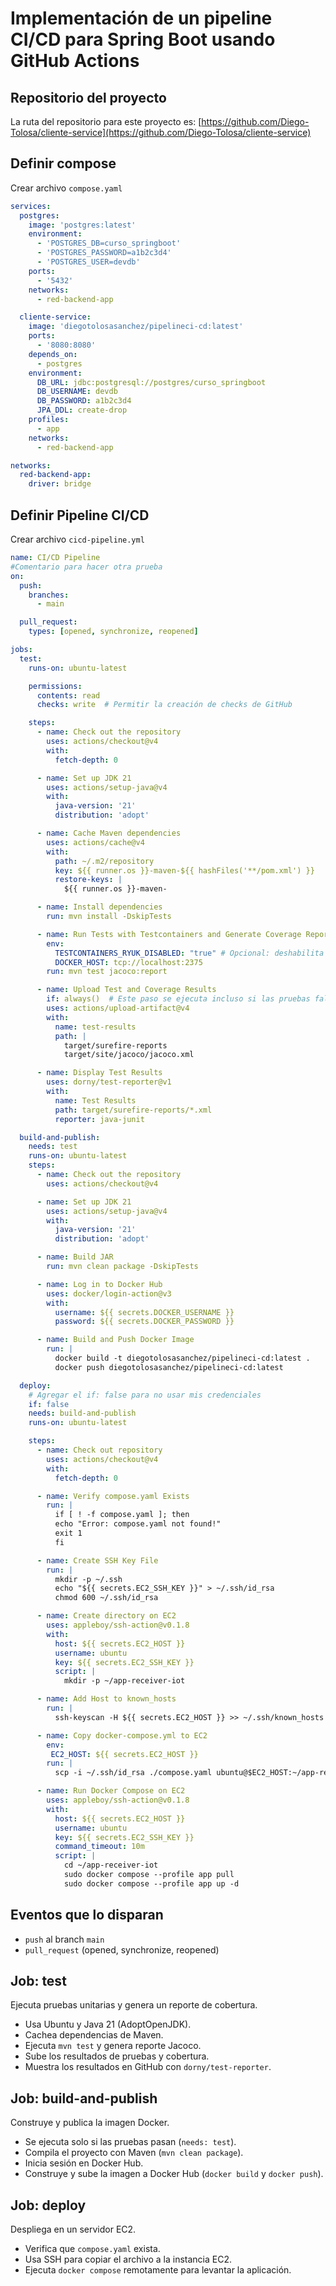 # Implementación de un pipeline CI/CD para Spring Boot usando GitHub Actions

## Repositorio del proyecto

La ruta del repositorio para este proyecto es: [https://github.com/Diego-Tolosa/cliente-service](https://github.com/Diego-Tolosa/cliente-service)

## Definir compose

Crear archivo `compose.yaml`

```yaml
services:
  postgres:
    image: 'postgres:latest'
    environment:
      - 'POSTGRES_DB=curso_springboot'
      - 'POSTGRES_PASSWORD=a1b2c3d4'
      - 'POSTGRES_USER=devdb'
    ports:
      - '5432'
    networks:
      - red-backend-app

  cliente-service:
    image: 'diegotolosasanchez/pipelineci-cd:latest'
    ports:
      - '8080:8080'
    depends_on:
      - postgres
    environment:
      DB_URL: jdbc:postgresql://postgres/curso_springboot
      DB_USERNAME: devdb
      DB_PASSWORD: a1b2c3d4
      JPA_DDL: create-drop
    profiles:
      - app
    networks:
      - red-backend-app

networks:
  red-backend-app:
    driver: bridge
```

## Definir Pipeline CI/CD

Crear archivo `cicd-pipeline.yml`

```yml
name: CI/CD Pipeline
#Comentario para hacer otra prueba
on:
  push:
    branches:
      - main

  pull_request:
    types: [opened, synchronize, reopened]

jobs:
  test:
    runs-on: ubuntu-latest

    permissions:
      contents: read
      checks: write  # Permitir la creación de checks de GitHub

    steps:
      - name: Check out the repository
        uses: actions/checkout@v4
        with:
          fetch-depth: 0

      - name: Set up JDK 21
        uses: actions/setup-java@v4
        with:
          java-version: '21'
          distribution: 'adopt'

      - name: Cache Maven dependencies
        uses: actions/cache@v4
        with:
          path: ~/.m2/repository
          key: ${{ runner.os }}-maven-${{ hashFiles('**/pom.xml') }}
          restore-keys: |
            ${{ runner.os }}-maven-

      - name: Install dependencies
        run: mvn install -DskipTests

      - name: Run Tests with Testcontainers and Generate Coverage Report
        env:
          TESTCONTAINERS_RYUK_DISABLED: "true" # Opcional: deshabilita Ryuk si es necesario
          DOCKER_HOST: tcp://localhost:2375
        run: mvn test jacoco:report

      - name: Upload Test and Coverage Results
        if: always()  # Este paso se ejecuta incluso si las pruebas fallan
        uses: actions/upload-artifact@v4
        with:
          name: test-results
          path: |
            target/surefire-reports
            target/site/jacoco/jacoco.xml

      - name: Display Test Results
        uses: dorny/test-reporter@v1
        with:
          name: Test Results
          path: target/surefire-reports/*.xml
          reporter: java-junit

  build-and-publish:
    needs: test
    runs-on: ubuntu-latest
    steps:
      - name: Check out the repository
        uses: actions/checkout@v4

      - name: Set up JDK 21
        uses: actions/setup-java@v4
        with:
          java-version: '21'
          distribution: 'adopt'

      - name: Build JAR
        run: mvn clean package -DskipTests

      - name: Log in to Docker Hub
        uses: docker/login-action@v3
        with:
          username: ${{ secrets.DOCKER_USERNAME }}
          password: ${{ secrets.DOCKER_PASSWORD }}

      - name: Build and Push Docker Image
        run: |
          docker build -t diegotolosasanchez/pipelineci-cd:latest .
          docker push diegotolosasanchez/pipelineci-cd:latest

  deploy:
    # Agregar el if: false para no usar mis credenciales
    if: false
    needs: build-and-publish
    runs-on: ubuntu-latest

    steps:
      - name: Check out repository
        uses: actions/checkout@v4
        with:
          fetch-depth: 0

      - name: Verify compose.yaml Exists
        run: |
          if [ ! -f compose.yaml ]; then
          echo "Error: compose.yaml not found!"
          exit 1
          fi

      - name: Create SSH Key File
        run: |
          mkdir -p ~/.ssh
          echo "${{ secrets.EC2_SSH_KEY }}" > ~/.ssh/id_rsa
          chmod 600 ~/.ssh/id_rsa

      - name: Create directory on EC2
        uses: appleboy/ssh-action@v0.1.8
        with:
          host: ${{ secrets.EC2_HOST }}
          username: ubuntu
          key: ${{ secrets.EC2_SSH_KEY }}
          script: |
            mkdir -p ~/app-receiver-iot

      - name: Add Host to known_hosts
        run: |
          ssh-keyscan -H ${{ secrets.EC2_HOST }} >> ~/.ssh/known_hosts

      - name: Copy docker-compose.yml to EC2
        env:
         EC2_HOST: ${{ secrets.EC2_HOST }}
        run: |
          scp -i ~/.ssh/id_rsa ./compose.yaml ubuntu@$EC2_HOST:~/app-receiver-iot/compose.yaml

      - name: Run Docker Compose on EC2
        uses: appleboy/ssh-action@v0.1.8
        with:
          host: ${{ secrets.EC2_HOST }}
          username: ubuntu
          key: ${{ secrets.EC2_SSH_KEY }}
          command_timeout: 10m
          script: |
            cd ~/app-receiver-iot
            sudo docker compose --profile app pull
            sudo docker compose --profile app up -d             
```

## Eventos que lo disparan
- `push` al branch `main`
- `pull_request` (opened, synchronize, reopened)

## Job: test
Ejecuta pruebas unitarias y genera un reporte de cobertura.

- Usa Ubuntu y Java 21 (AdoptOpenJDK).
- Cachea dependencias de Maven.
- Ejecuta `mvn test` y genera reporte Jacoco.
- Sube los resultados de pruebas y cobertura.
- Muestra los resultados en GitHub con `dorny/test-reporter`.

## Job: build-and-publish
Construye y publica la imagen Docker.

- Se ejecuta solo si las pruebas pasan (`needs: test`).
- Compila el proyecto con Maven (`mvn clean package`).
- Inicia sesión en Docker Hub.
- Construye y sube la imagen a Docker Hub (`docker build` y `docker push`).

## Job: deploy
Despliega en un servidor EC2.

- Verifica que `compose.yaml` exista.
- Usa SSH para copiar el archivo a la instancia EC2.
- Ejecuta `docker compose` remotamente para levantar la aplicación.